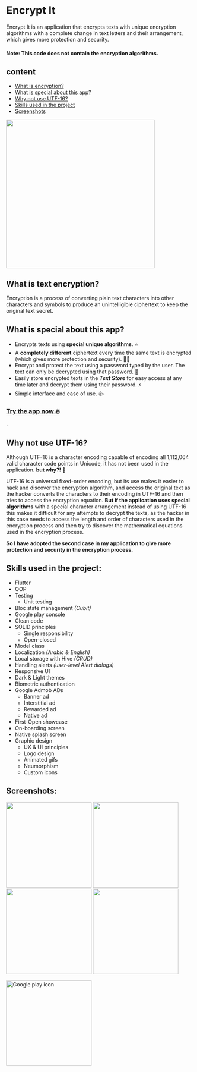 # Encrypt It

Encrypt It is an application that encrypts texts with unique encryption algorithms with a complete change in text letters and their arrangement, which gives more protection and security.

#### Note: This code does not contain the encryption algorithms.


## content
- [What is encryption?](#what-is-text-encryption)
- [What is special about this app?](#what-is-special-about-this-app)
- [Why not use UTF-16?](#why-not-use-utf-16)
- [Skills used in the project](#skills-used-in-the-project)
- [Screenshots](#screenshots)


<img src="https://user-images.githubusercontent.com/87443208/165843645-4c46cfba-5069-4d03-9c7d-bd8c2b4dfa5e.gif" alt="" width="400"/>


## What is text encryption?

Encryption is a process of converting plain text characters into other characters and symbols to produce an unintelligible ciphertext to keep the original text secret.


## What is special about this app?

- Encrypts texts using **special unique algorithms**. ⭐
- A **completely different** ciphertext every time the same text is encrypted (which gives more protection and security). 💪🔐
- Encrypt and protect the text using a password typed by the user. The text can only be decrypted using that password. 🔑
- Easily store encrypted texts in the ***Text Store*** for easy access at any time later and decrypt them using their password. ⚡
- Simple interface and ease of use. 👍

### [Try the app now 🔥](https://play.google.com/store/apps/details?id=malazhariy.encryptIt)



.


## Why not use UTF-16?

Although UTF-16 is a character encoding capable of encoding all 1,112,064 valid character code points in Unicode, it has not been used in the application. **but why?!** 🤔

UTF-16 is a universal fixed-order encoding, but its use makes it easier to hack and discover the encryption algorithm, and access the original text as the hacker converts the characters to their encoding in UTF-16 and then tries to access the encryption equation.
**But if the application uses special algorithms** with a special character arrangement instead of using UTF-16 this makes it difficult for any attempts to decrypt the texts, as the hacker in this case needs to access the length and order of characters used in the encryption process and then try to discover the mathematical equations used in the encryption process.

**So I have adopted the second case in my application to give more protection and security in the encryption process.**



## Skills used in the project:

- Flutter
- OOP
- Testing
    - Unit testing
- Bloc state management *(Cubit)*
- Google play console
- Clean code
- SOLID principles
  - Single responsibility
  - Open-closed
- Model class
- Localization *(Arabic & English)*
- Local storage with Hive *(CRUD)*
- Handling alerts *(user-level Alert dialogs)*
- Responsive UI
- Dark & Light themes
- Biometric authentication
- Google Admob ADs
    - Banner ad
    - Interstitial ad
    - Rewarded ad
    - Native ad
- First-Open showcase
- On-boarding screen
- Native splash screen
- Graphic design
    - UX & UI principles
    - Logo design
    - Animated gifs
    - Neumorphism
    - Custom icons

## Screenshots:

<img src="https://user-images.githubusercontent.com/87443208/176006539-c544ba8b-8864-4225-9210-7218de166648.jpg" alt="" width="230"/> <img src="https://user-images.githubusercontent.com/87443208/176006573-1901d1b0-3eef-444b-bac0-0439b4a7c69d.jpg" alt="" width="230"/> <img src="https://user-images.githubusercontent.com/87443208/176006612-53e92730-7285-4a66-98fe-0575dcb48c77.jpg" alt="" width="230"/> <img src="https://user-images.githubusercontent.com/87443208/176006649-1bcb11f7-3039-4681-9550-55c7012546de.jpg" alt="" width="230"/>

[<img src="https://upload.wikimedia.org/wikipedia/commons/7/78/Google_Play_Store_badge_EN.svg" alt="Google play icon" width="230"/>](https://play.google.com/store/apps/details?id=malazhariy.encryptIt)



